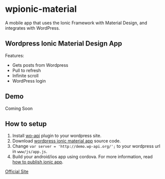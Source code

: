 # wpionic-material

A mobile app that uses the Ionic Framework with Material Design, and integrates with WordPress.

## Wordpress Ionic Material Design App

Features:

- Gets posts from Wordpress
- Pull to refresh
- Infinite scroll
- WordPress login

## Demo

Coming Soon

## How to setup

1. Install [wp-api](https://wordpress.org/plugins/json-rest-api/) plugin to your wordpress site.
2. Download [wordpress ionic material app](https://github.com/karthikax/wpionic-material/archive/master.zip) source code.
3. Change `var server = 'http://demo.wp-api.org/';` to your wordpress url in `www/js/app.js`.
4. Build your android/ios app using cordova. For more information, read [how to publish ionic app](http://ionicframework.com/docs/guide/publishing.html).

[Official Site](http://kart.tk/wordpress-ionic-app-with-material-design/)